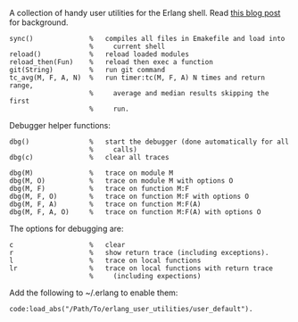 A collection of handy user utilities for the Erlang shell. Read [this blog post](http://medevyoujane.com/blog/2010/1/3/erlang-quick-tip-the-user_default-module.html) for background.

    sync()              %   compiles all files in Emakefile and load into
                        %     current shell
    reload()            %   reload loaded modules
    reload_then(Fun)    %   reload then exec a function
    git(String)         %   run git command
    tc_avg(M, F, A, N)  %   run timer:tc(M, F, A) N times and return range,
                        %     average and median results skipping the first
                        %     run.

Debugger helper functions:

    dbg()               %   start the debugger (done automatically for all
                        %     calls)
    dbg(c)              %   clear all traces

    dbg(M)              %   trace on module M
    dbg(M, O)           %   trace on module M with options O
    dbg(M, F)           %   trace on function M:F
    dbg(M, F, O)        %   trace on function M:F with options O
    dbg(M, F, A)        %   trace on function M:F(A)
    dbg(M, F, A, O)     %   trace on function M:F(A) with options O
    
The options for debugging are:

    c                   %   clear
    r                   %   show return trace (including exceptions).
    l                   %   trace on local functions
    lr                  %   trace on local functions with return trace 
                        %     (including expections)

Add the following to ~/.erlang to enable them:

    code:load_abs("/Path/To/erlang_user_utilities/user_default").



